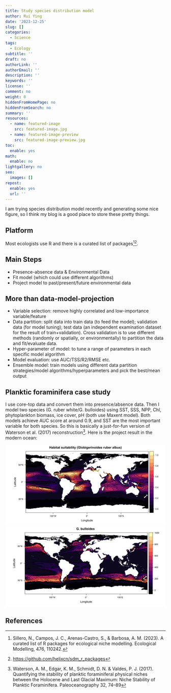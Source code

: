 ```yaml
---
title: Study species distribution model
author: Rui Ying
date: '2023-12-25'
slug: []
categories:
  - Science
tags:
  - Ecology
subtitle: ''
draft: no
authorLink: ''
authorEmail: ''
description: ''
keywords: ''
license: ''
comment: no
weight: 0
hiddenFromHomePage: no
hiddenFromSearch: no
summary: ''
resources:
  - name: featured-image
    src: featured-image.jpg
  - name: featured-image-preview
    src: featured-image-preview.jpg
toc:
  enable: yes
math:
  enable: no
lightgallery: no
seo:
  images: []
repost:
  enable: yes
  url: ''
---
```


I am trying species distribution model recently and generating some nice figure, so I think my blog is a good place to store these pretty things.

## Platform
Most ecologists use R and there is a curated list of packages[^1][^2].

## Main Steps
* Presence-absence data & Environmental Data
* Fit model (which could use different algorithms)
* Project model to past/present/future environmental data

## More than data-model-projection
* Variable selection: remove highly correlated and low-importance variable/feature
* Data partition: split data into train data (to feed the model); validation data (for model tuning); test data (an independent examination dataset for the result of train+validation). Cross validation is to use different methods (randomly or spatially, or environmentally) to partition the data and fit/evaluate data.
* Hyper-parameter of model: to tune a range of parameters in each specific model algorithm
* Model evaluation: use AUC/TSS/R2/RMSE etc.
* Ensemble model: train models using different data partition strategies/model algorithms/hyperparameters and pick the best/mean output

## Planktic foraminifera case study

I use core-top data and convert them into presence/absence data. Then I model two species (G. ruber white/G. bulloides) using SST, SSS, NPP, Chl, phytoplankton biomass, ice cover, pH (both use Maxent model). Both models achieve AUC score at around 0.9, and SST are the most important variable for both species. So this is basically a just-for-fun version of  Waterson et al. (2017) reconstruction[^3]. Here is the project result in the modern ocean:

![](images/example.png)
![](images/example2.png)


## References
[^1]: Sillero, N., Campos, J. C., Arenas-Castro, S., & Barbosa, A. M. (2023). A curated list of R packages for ecological niche modelling. Ecological Modelling, 476, 110242.
[^2]: https://github.com/helixcn/sdm_r_packages
[^3]: Waterson, A. M., Edgar, K. M., Schmidt, D. N. & Valdes, P. J. (2017). Quantifying the stability of planktic foraminiferal physical niches between the Holocene and Last Glacial Maximum: Niche Stability of Planktic Foraminifera. Paleoceanography 32, 74–89 


